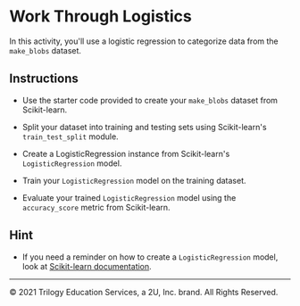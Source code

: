 # Work Through Logistics

In this activity, you'll use a logistic regression to categorize data from the `make_blobs` dataset.

## Instructions 

* Use the starter code provided to create your `make_blobs` dataset from Scikit-learn.

* Split your dataset into training and testing sets using Scikit-learn's `train_test_split` module.

* Create a LogisticRegression instance from Scikit-learn's `LogisticRegression` model.

* Train your `LogisticRegression` model on the training dataset.

* Evaluate your trained `LogisticRegression` model using the `accuracy_score` metric from Scikit-learn.

## Hint 

* If you need a reminder on how to create a `LogisticRegression` model, look at [Scikit-learn documentation](https://scikit-learn.org/stable/modules/generated/sklearn.linear_model.LogisticRegression.html).

---

© 2021 Trilogy Education Services, a 2U, Inc. brand. All Rights Reserved.
